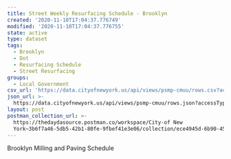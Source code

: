 ```yaml
---
title: Street Weekly Resurfacing Schedule - Brooklyn
created: '2020-11-10T17:04:37.776749'
modified: '2020-11-10T17:04:37.776755'
state: active
type: dataset
tags:
  - Brooklyn
  - Dot
  - Resurfacing Schedule
  - Street Resurfacing
groups:
  - Local Government
csv_url: 'https://data.cityofnewyork.us/api/views/psmp-cmuu/rows.csv?accessType=DOWNLOAD'
json_url: >-
  https://data.cityofnewyork.us/api/views/psmp-cmuu/rows.json?accessType=DOWNLOAD
layout: post
postman_collection_url: >-
  https://thedaydasource.postman.co/workspace/City-of New
  York~3b6f7a46-5db5-42b1-80fe-9fbef41e3e06/collection/ece4945d-6b90-45a7-93f5-2c48feb7df04
---
```

Brooklyn Milling and Paving Schedule
